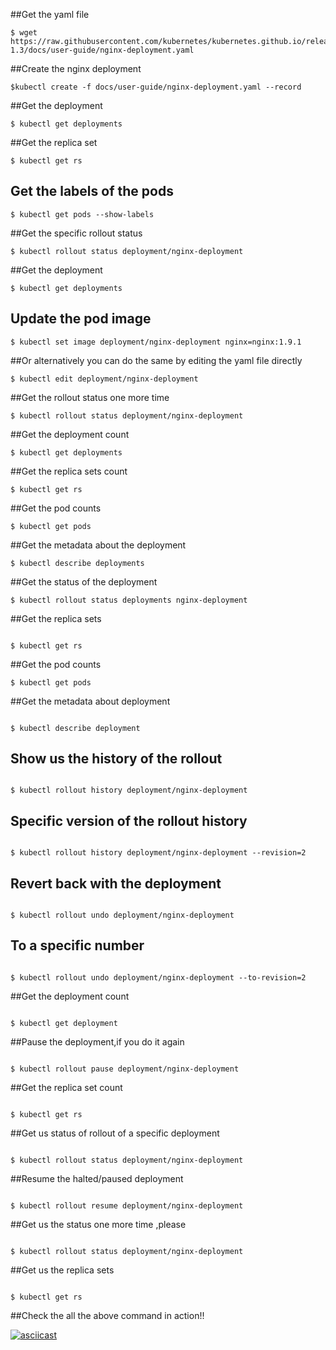 ##Get the yaml file
```
$ wget https://raw.githubusercontent.com/kubernetes/kubernetes.github.io/release-1.3/docs/user-guide/nginx-deployment.yaml

```

##Create the nginx deployment
```
$kubectl create -f docs/user-guide/nginx-deployment.yaml --record
```

##Get the deployment

```
$ kubectl get deployments
```
##Get the replica set

```
$ kubectl get rs
```
## Get the labels of the pods
```
$ kubectl get pods --show-labels
```
##Get the specific rollout status 
```
$ kubectl rollout status deployment/nginx-deployment
```
##Get the deployment 

```
$ kubectl get deployments
```
## Update the pod image
```
$ kubectl set image deployment/nginx-deployment nginx=nginx:1.9.1
```
##Or alternatively you can do the same by editing the yaml file directly
```
$ kubectl edit deployment/nginx-deployment
```
##Get the rollout status one more time
```
$ kubectl rollout status deployment/nginx-deployment
```
##Get the deployment count
```
$ kubectl get deployments
```
##Get the replica sets count
```
$ kubectl get rs
```
##Get the pod counts
```
$ kubectl get pods
```
##Get the metadata about the deployment
```
$ kubectl describe deployments

```
##Get the status of the deployment
```
$ kubectl rollout status deployments nginx-deployment

```
##Get the replica sets
```

$ kubectl get rs

```
##Get the pod counts
```
$ kubectl get pods

```
##Get the metadata about deployment 
```

$ kubectl describe deployment

```
## Show us the history of the rollout
```

$ kubectl rollout history deployment/nginx-deployment

```
## Specific version of the rollout history
```

$ kubectl rollout history deployment/nginx-deployment --revision=2

```
## Revert back with the deployment
```

$ kubectl rollout undo deployment/nginx-deployment

```
## To a specific number
```

$ kubectl rollout undo deployment/nginx-deployment --to-revision=2

```
##Get the deployment count
```

$ kubectl get deployment

```
##Pause the deployment,if you do it again
```

$ kubectl rollout pause deployment/nginx-deployment

```
##Get the replica set count
```

$ kubectl get rs 

```
##Get us status of rollout of a specific deployment
```

$ kubectl rollout status deployment/nginx-deployment

```
##Resume the halted/paused deployment
```

$ kubectl rollout resume deployment/nginx-deployment

```
##Get us the status one more time ,please
```

$ kubectl rollout status deployment/nginx-deployment

```
##Get us the replica sets 
```

$ kubectl get rs 

```
##Check the all the above command in action!!

[![asciicast](https://asciinema.org/a/6c5y9h3znombrn832v65tkxs2.png)](https://asciinema.org/a/6c5y9h3znombrn832v65tkxs2)
